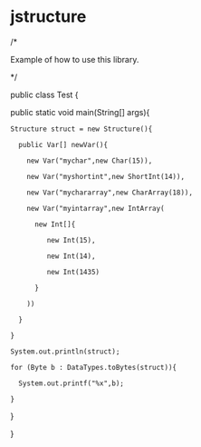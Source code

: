 # jstructure

/*
  
  Example of how to use this library.

*/

public class Test {
  
  public static void main(String[] args){
    
    Structure struct = new Structure(){
      
      public Var[] newVar(){
        
        new Var("mychar",new Char(15)),
        
        new Var("myshortint",new ShortInt(14)),
        
        new Var("mychararray",new CharArray(18)),
        
        new Var("myintarray",new IntArray(
          
          new Int[]{
             
             new Int(15),
             
             new Int(14),
             
             new Int(1435)
            
          }
          
        ))
      
      }
    
    }
    
    System.out.println(struct);
    
    for (Byte b : DataTypes.toBytes(struct)){
      
      System.out.printf("%x",b);
      
    }
  
  }

}
